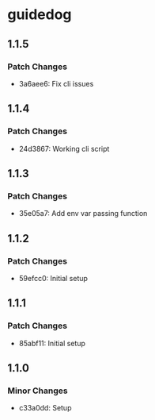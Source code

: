 # guidedog

## 1.1.5

### Patch Changes

- 3a6aee6: Fix cli issues

## 1.1.4

### Patch Changes

- 24d3867: Working cli script

## 1.1.3

### Patch Changes

- 35e05a7: Add env var passing function

## 1.1.2

### Patch Changes

- 59efcc0: Initial setup

## 1.1.1

### Patch Changes

- 85abf11: Initial setup

## 1.1.0

### Minor Changes

- c33a0dd: Setup
